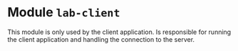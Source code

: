 # Module `lab-client`

This module is only used by the client application. Is responsible for running the client application and handling the
connection to the server.